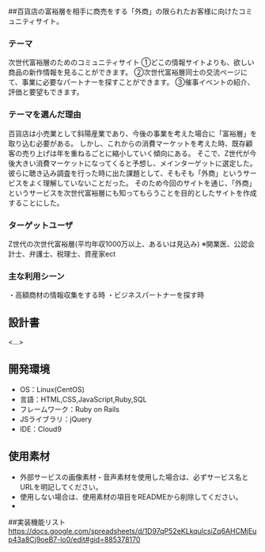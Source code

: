 # <Gaisho>

##百貨店の富裕層を相手に商売をする「外商」の限られたお客様に向けたコミュニティサイト。

### テーマ
次世代富裕層のためのコミュニティサイト
①どこの情報サイトよりも、欲しい商品の新作情報を見ることができます。
②次世代富裕層同士の交流ページにて、事業に必要なパートナーを探すことができます。
③催事イベントの紹介、評価と要望もできます。


### テーマを選んだ理由
百貨店は小売業として斜陽産業であり、今後の事業を考えた場合に「富裕層」を取り込む必要がある。
しかし、これからの消費マーケットを考えた時、既存顧客の売り上げは年を重ねるごとに縮小していく傾向にある。
そこで、Z世代が今後大きい消費マーケットになってくると予想し、メインターゲットに選定した。
彼らに聴き込み調査を行った時に出た課題として、そもそも「外商」というサービスをよく理解していないことだった。
そのため今回のサイトを通じ、「外商」というサービスを次世代富裕層にも知ってもらうことを目的としたサイトを作成することにした。

### ターゲットユーザ
Z世代の次世代富裕層(平均年収1000万以上、あるいは見込み)
※開業医、公認会計士、弁護士、税理士、資産家ect

### 主な利用シーン
・高額商材の情報収集をする時
・ビジネスパートナーを探す時


## 設計書
<...>

## 開発環境
- OS：Linux(CentOS)
- 言語：HTML,CSS,JavaScript,Ruby,SQL
- フレームワーク：Ruby on Rails
- JSライブラリ：jQuery
- IDE：Cloud9

## 使用素材
- 外部サービスの画像素材・音声素材を使用した場合は、必ずサービス名とURLを明記してください。
- 使用しない場合は、使用素材の項目をREADMEから削除してください。
-

##実装機能リスト
https://docs.google.com/spreadsheets/d/1D97qP52eKLkqulcsiZq6AHCMjEup43a8Cj9oeB7-lo0/edit#gid=885378170
